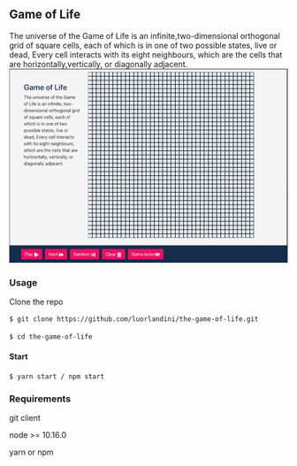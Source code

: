 
## Game of Life
The universe of the Game of Life is an infinite,two-dimensional orthogonal grid of square cells,
each of which is in one of two possible states, live or dead,
Every cell interacts with its eight neighbours, which are the cells that are horizontally,vertically, or diagonally adjacent.
![screenshot](public/images/screenshot.png)
### Usage

Clone the repo

    $ git clone https://github.com/luorlandini/the-game-of-life.git

    $ cd the-game-of-life

#### Start

    $ yarn start / npm start
### Requirements

git client

node >= 10.16.0

yarn or npm